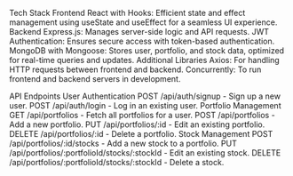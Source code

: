 Tech Stack
Frontend
React with Hooks: Efficient state and effect management using useState and useEffect for a seamless UI experience.
Backend
Express.js: Manages server-side logic and API requests.
JWT Authentication: Ensures secure access with token-based authentication.
MongoDB with Mongoose: Stores user, portfolio, and stock data, optimized for real-time queries and updates.
Additional Libraries
Axios: For handling HTTP requests between frontend and backend.
Concurrently: To run frontend and backend servers in development.

API Endpoints
User Authentication
POST /api/auth/signup - Sign up a new user.
POST /api/auth/login - Log in an existing user.
Portfolio Management
GET /api/portfolios - Fetch all portfolios for a user.
POST /api/portfolios - Add a new portfolio.
PUT /api/portfolios/:id - Edit an existing portfolio.
DELETE /api/portfolios/:id - Delete a portfolio.
Stock Management
POST /api/portfolios/:id/stocks - Add a new stock to a portfolio.
PUT /api/portfolios/:portfolioId/stocks/:stockId - Edit an existing stock.
DELETE /api/portfolios/:portfolioId/stocks/:stockId - Delete a stock.
